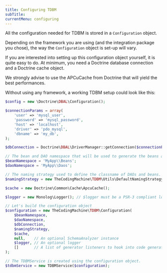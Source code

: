 ```yaml
---
title: Configuring TDBM
subTitle: 
currentMenu: configuring
---
```


All the configuration needed for TDBM is stored in a `Configuration` object.

Depending on the framework you are using (and the integration package you chose), the way the `Configuration` object is set-up will vary. 

If you are interested into setting up this configuration object yourself, it is quite easy to do.
At minimum, you need a Doctrine database connection and a Doctrine cache object.

We strongly advise to use the APCuCache from Doctrine that will yield the best performances.

Without using any framework, a working TDBM setup could look like this:

```php
$config = new \Doctrine\DBAL\Configuration();

$connectionParams = array(
    'user' => 'mysql_user',
    'password' => 'mysql_password',
    'host' => 'localhost',
    'driver' => 'pdo_mysql',
    'dbname' => 'my_db',
);

$dbConnection = Doctrine\DBAL\DriverManager::getConnection($connectionParams, $config);

// The bean and DAO namespace that will be used to generate the beans and DAOs. These namespaces must be autoloadable from Composer.
$beanNamespace = 'MyApp\\Beans';
$daoNamespace = 'MyApp\\Daos';

// The naming strategy used to define the classname of DAOs and beans.
$namingStrategy = new TheCodingMachine\TDBM\Utils\DefaultNamingStrategy();

$cache = new Doctrine\Common\Cache\ApcuCache();

$logger = new Monolog\Logger(); // $logger must be a PSR-3 compliant logger.

// Let's build the configuration object
$configuration = new TheCodingMachine\TDBM\Configuration(
    $beanNamespace,
    $daoNamespace,
    $dbConnection,
    $namingStrategy,
    $cache,
    null,    // An optional SchemaAnalyzer instance
    $logger, // An optional logger
    []       // A list of generator listeners to hook into code generation
);

// The TDBMService is created using the configuration object.
$tdbmService = new TDBMService($configuration);
```
